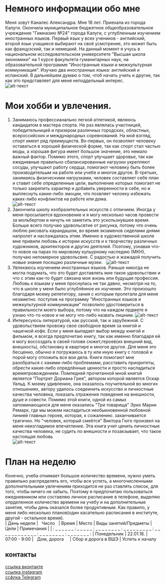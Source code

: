 # Немного информации обо мне

Меня зовут Каналес Александра. Мне 18 лет. Приехала из города Калуги. Окончила муниципальное бюджетное общеобразовательное учреждение "Гимназию №24" города Калуги, с углубленным изучением иностранных языков. Первый язык у всех учеников - английский, второй язык учащиеся выбирают на своё усмотрение, это может быть как французский, так и немецкий. На данный момент я учусь в национальном исследовательском университете "Высшая школа экономики" на 1 курсе факультета гуманитарных наук, на образовательной программе "Иностранные языки и межкультурная коммуникация". Изучаю два иностранных языка: английский и испанский. В дальнейшем думаю о том, чтоб начать учить и другие, так как это представляет для меня неподдельный интерес.  
![alt-текст](https://pp.userapi.com/c637622/v637622585/69b25/5QFtLOTOetw.jpg)

# Мои хобби и увлечения.

1. Занимаюсь профессианально легкой атлетикой, являюсь кандидатом в мастера спорта. Не раз являлась участницей, победительницей и призером различных городских, областных, всероссийских и международных соревнований. На мой взгляд, спорт имеет ряд преимуществ. Во-первых, он позволяет человеку оставаться в хорошей физической форме, так как спорт стал частью моды, а хорошая фигура имеет большое значение, это немало важный фактор. Помимо этого, спорт улучшает здоровье, так как ежедневные правильно сбалансированные нагрузки укрепляют сосуды, улучшают работу сердца, помогают человеку быть более производительым на работе или учебе и многое другое. В-третьих, занимаясь физическими нагрузками, человек составляет себе план и ставит себе определенные цели, выполнение которых помогает не только закрепить характер и добавить уверенности в себе, но и выплеснуть какие-либо эмоции, что позвляет челоеку избежать каких-либо конфликтов на работе или дома.    
![alt-текст](https://pp.userapi.com/c840722/v840722151/4954c/DD9ca43AREA.jpg)  
2. Закончила школу изобразительных искусств с отличием. Иногда у меня просыпается вдохновение и я могу несколько часов провести за мольбертом и ничуть не заметить это ускользнувшее время. Больше всего получаю удовольсвтие от рисунка, потому что очень люблю рисовать карандашом, во время экзаменов сиделами днями напролет и наслаждалась этим. Именно в художественной школе мне привили любовь к истории искусств и к творчеству различных художников, архитекторов и других деятелей. Поэтому, узнавая что-то новое на парах по мировому кульурному наследию (МКН), получаю непомерное удовольсвие. С радостью и жажадой получить новые знания посещаю различные музеи.  
![alt-текст](https://pp.userapi.com/c840124/v840124223/6a7a6/CZmya6n3xtU.jpg)  
3. Увлекаюсь изучением иностранных языков. Раньше никогда не могла подумать, что это будет доставлять мне такое удовольствие и что с этим как-то будет связана моя жизнь или будущая профессия. Любовь к языкам у меня проснулась не так давно, несмотря на то, что в школе у меня было углублённое их изучение. Это произошло благодаря моему репетитору, зания с которым пролетали для меня незаметно. поступив на программу "Иностранных языков и межкультурной коммуникации" позволило удостовериться в правильности моего выбора, потому что на каждом прдмете я узнаю что-то новое и не могу что-либо назвать лишним.
![alt-текст](https://pp.userapi.com/c840525/v840525151/467ea/qIczddhtVoA.jpg)  
4. Интересуюсь литературой, как русской, так и зарубежной. С удовольствием провожу свое свободное время за книгой и чашечкой кофе. Если у меня выпадает выбор между книгой и фильмом, я всегда предпочитаю книгу, так как именно благодаря ей я могу воссоздать в своей голове сюжет,героев(их внешний вид, внешность), обстановку в квартире и многое другое. Для меня это бесценно, обычно я погружаюсь в ту или иную книгу с головой и порой могу отложить все вои дела. Книги помогают мне разобраться с какими-либо проблемами, расставить приоритеты, обрести какие-либо опредлённые ценности и просто насладиться времяпровождением. Помледней прочитанной мной книгой является "Портрет Дориана Грея", автором которой является Оскар Уальд. К моему удивлению, она оказалось поучительной во многих отношениях, автору удалось соедеинить искусство и личностные качества человека, показать отражение поведения на внешности, душе и совести. Помимо этой книги, одной из самых запоминающихся для меня оказались "Три товарища" Эрих Марии Ремарк, где мы можем насладиться необыкновенной любовной линией главных героев, которая, к сожалению. заканчивается трагично. Но "человек, который смеётся" Виктора Гюго произвел на меня неизгладимое впечатление. Эта книга учит ценить личностные качества человека, не судить по внешности и позакзывает, что такое настоящая любовь   
![alt-текст](https://pp.userapi.com/c830209/v830209875/4d695/c4p93vYSEFQ.jpg) 

# План на неделю
Конечно, учеба отнимает большое количество времени, нужно уметь правильно распределять его, чтобы все успеть, а многочисленными дополнительными увлечениям приходится не раз ставлять список, для того, чтобы ничего не забыть. Поэтому я предпочитаю пользоваться ежедневником или составляю личное расписание в телефоне, выделяю опрделенное количество времени на учебу и на дополнительные занятия, чтобы день оказался более продуктивным. Как правило, у меня либо несколько планов(один касательно расписания в институте, другой - остальное время).  
| День недели |   Число   |      Время      |        Место      |   Виды занятий/Предметы  |     Цели        |    Примечания |  |
: _ _ _ _ _ _ : _ _ _ _ _ : _ _ _ _ _ _ _ _ : _ _ _ _ _ _ _ _ _ : _ _ _ _ _ _ _ _ _ _ _ _  : _ _ _ _ _ _ _ _ : _ _ _ _ _ _ _  :
| Понедельник | 22.01.18. |   07:00 - 9:00  |   Дом, дорога     |  Сбор и дорога в ВШЭ     | Успеть к началу 

## контакты

[ссылка вконтакте](https://m.vk.com/a_kanales)  
[ссылка instagram](https://www.instagram.com/a_kanales)  
[ссфлка Telegram](https://t.me/a_kanales)
